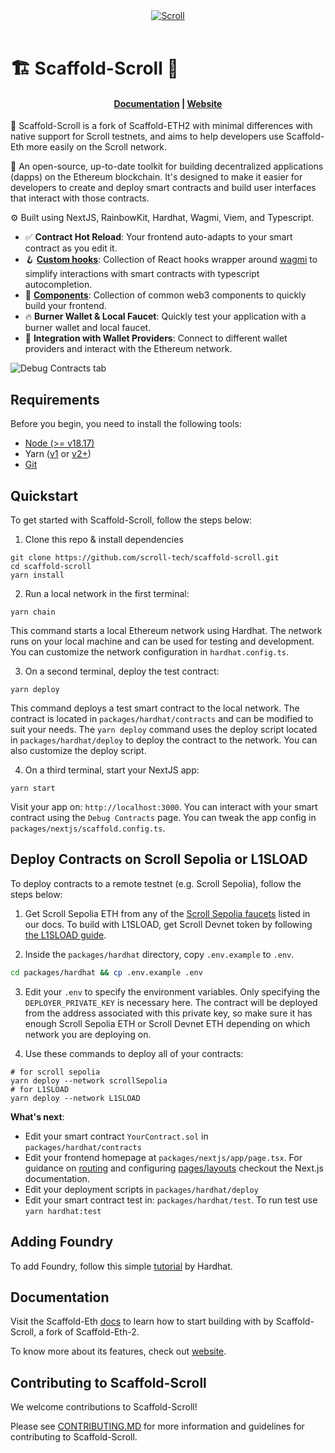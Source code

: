 <div align="center">
  <a href="https://scroll.io"><img alt="Scroll" src="https://scroll.io/static/media/Scroll_Banner1.bbb483b6c623f1f3e436be015eba0514.svg"></a>
  <br />
  <br />
</div>

# 🏗 Scaffold-Scroll 📜

<h4 align="center">
  <a href="https://docs.scaffoldeth.io">Documentation</a> |
  <a href="https://scaffoldeth.io">Website</a>
</h4>

📜 Scaffold-Scroll is a fork of Scaffold-ETH2 with minimal differences with native support for Scroll testnets, and aims to help developers use Scaffold-Eth more easily on the Scroll network.

🧪 An open-source, up-to-date toolkit for building decentralized applications (dapps) on the Ethereum blockchain. It's designed to make it easier for developers to create and deploy smart contracts and build user interfaces that interact with those contracts.

⚙️ Built using NextJS, RainbowKit, Hardhat, Wagmi, Viem, and Typescript.

- ✅ **Contract Hot Reload**: Your frontend auto-adapts to your smart contract as you edit it.
- 🪝 **[Custom hooks](https://docs.scaffoldeth.io/hooks/)**: Collection of React hooks wrapper around [wagmi](https://wagmi.sh/) to simplify interactions with smart contracts with typescript autocompletion.
- 🧱 [**Components**](https://docs.scaffoldeth.io/components/): Collection of common web3 components to quickly build your frontend.
- 🔥 **Burner Wallet & Local Faucet**: Quickly test your application with a burner wallet and local faucet.
- 🔐 **Integration with Wallet Providers**: Connect to different wallet providers and interact with the Ethereum network.

![Debug Contracts tab](https://github.com/scaffold-eth/scaffold-eth-2/assets/55535804/b237af0c-5027-4849-a5c1-2e31495cccb1)

## Requirements

Before you begin, you need to install the following tools:

- [Node (>= v18.17)](https://nodejs.org/en/download/)
- Yarn ([v1](https://classic.yarnpkg.com/en/docs/install/) or [v2+](https://yarnpkg.com/getting-started/install))
- [Git](https://git-scm.com/downloads)

## Quickstart

To get started with Scaffold-Scroll, follow the steps below:

1. Clone this repo & install dependencies

```
git clone https://github.com/scroll-tech/scaffold-scroll.git
cd scaffold-scroll
yarn install
```

2. Run a local network in the first terminal:

```
yarn chain
```

This command starts a local Ethereum network using Hardhat. The network runs on your local machine and can be used for testing and development. You can customize the network configuration in `hardhat.config.ts`.

3. On a second terminal, deploy the test contract:

```
yarn deploy
```

This command deploys a test smart contract to the local network. The contract is located in `packages/hardhat/contracts` and can be modified to suit your needs. The `yarn deploy` command uses the deploy script located in `packages/hardhat/deploy` to deploy the contract to the network. You can also customize the deploy script.

4. On a third terminal, start your NextJS app:

```
yarn start
```

Visit your app on: `http://localhost:3000`. You can interact with your smart contract using the `Debug Contracts` page. You can tweak the app config in `packages/nextjs/scaffold.config.ts`.

## Deploy Contracts on Scroll Sepolia or L1SLOAD

To deploy contracts to a remote testnet (e.g. Scroll Sepolia), follow the steps below:

1. Get Scroll Sepolia ETH from any of the [Scroll Sepolia faucets](https://docs.scroll.io/en/user-guide/faucet/) listed in our docs. To build with L1SLOAD, get Scroll Devnet token by following [the L1SLOAD guide](https://scrollzkp.notion.site/L1SLOAD-Guide-2be3c335005b4bd28da38c62cf3e6a9b).

2. Inside the `packages/hardhat` directory, copy `.env.example` to `.env`.

```bash
cd packages/hardhat && cp .env.example .env
```

3. Edit your `.env` to specify the environment variables. Only specifying the `DEPLOYER_PRIVATE_KEY` is necessary here. The contract will be deployed from the address associated with this private key, so make sure it has enough Scroll Sepolia ETH or Scroll Devnet ETH depending on which network you are deploying on.

4. Use these commands to deploy all of your contracts:
  
```
# for scroll sepolia
yarn deploy --network scrollSepolia
# for L1SLOAD
yarn deploy --network L1SLOAD
```

**What's next**:

- Edit your smart contract `YourContract.sol` in `packages/hardhat/contracts`
- Edit your frontend homepage at `packages/nextjs/app/page.tsx`. For guidance on [routing](https://nextjs.org/docs/app/building-your-application/routing/defining-routes) and configuring [pages/layouts](https://nextjs.org/docs/app/building-your-application/routing/pages-and-layouts) checkout the Next.js documentation.
- Edit your deployment scripts in `packages/hardhat/deploy`
- Edit your smart contract test in: `packages/hardhat/test`. To run test use `yarn hardhat:test`

## Adding Foundry

To add Foundry, follow this simple [tutorial](https://hardhat.org/hardhat-runner/docs/advanced/hardhat-and-foundry) by Hardhat.

## Documentation

Visit the Scaffold-Eth [docs](https://docs.scaffoldeth.io) to learn how to start building with by Scaffold-Scroll, a fork of Scaffold-Eth-2.

To know more about its features, check out [website](https://scaffoldeth.io).

## Contributing to Scaffold-Scroll

We welcome contributions to Scaffold-Scroll!

Please see [CONTRIBUTING.MD](https://github.com/scroll-tech/scaffold-scroll/blob/main/CONTRIBUTING.md) for more information and guidelines for contributing to Scaffold-Scroll.
